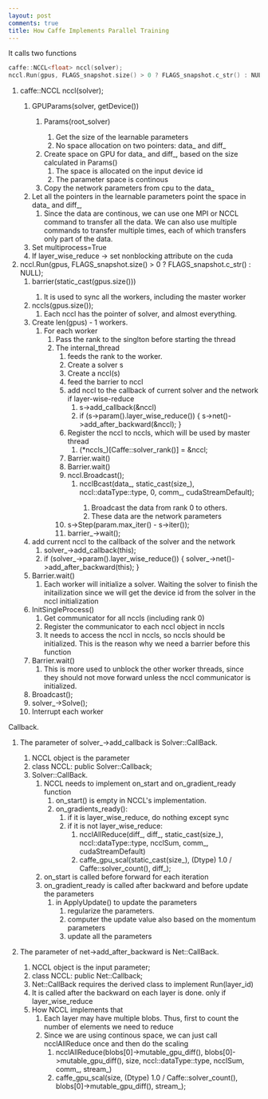 ```yaml
---
layout: post
comments: true
title: How Caffe Implements Parallel Training
---
```

It calls two functions

```cpp
caffe::NCCL<float> nccl(solver);
nccl.Run(gpus, FLAGS_snapshot.size() > 0 ? FLAGS_snapshot.c_str() : NULL);
```

1. caffe::NCCL<float> nccl(solver); 
	1. GPUParams<Dtype>(solver, getDevice())
		1. Params<Dtype>(root_solver)
			1. Get the size of the learnable parameters
			2. No space allocation on two pointers: data_ and diff_
		2. Create space on GPU for data_ and diff_, based on the size calculated in Params()
			1. The space is allocated on the input device id
			2. The parameter space is continous
		3. Copy the network parameters from cpu to the data_
	2. Let all the pointers in the learnable parameters point the space in data_ and diff_, 
        1. Since the data are continous, we can use one MPI or NCCL command to
           transfer all the data. We can also use multiple commands to transfer
           multiple times, each of which transfers only part of the data.
	3. Set multiprocess=True
	4. If layer_wise_reduce -> set nonblocking attribute on the cuda
2. nccl.Run(gpus, FLAGS_snapshot.size() > 0 ? FLAGS_snapshot.c_str() : NULL);
	1. barrier(static_cast<int>(gpus.size()))
        1. It is used to sync all the workers, including the master worker
	2. nccls(gpus.size());
        1. Each nccl has the pointer of solver, and almost everything.
	3. Create len(gpus) - 1 workers. 
		1. For each worker
			1. Pass the rank to the singlton before starting the thread
			2. The internal_thread
				1. feeds the rank to the worker. 
				2. Create a solver s
				3. Create a nccl(s)
				4. feed the barrier to nccl
                5. add nccl to the callback of current solver and the network
                   if layer-wise-reduce
                    1. s->add_callback(&nccl)
                    2. if (s->param().layer_wise_reduce()) { s->net()->add_after_backward(&nccl); }
				6. Register the nccl to nccls, which will be used by master
                   thread
                    1. (*nccls_)[Caffe::solver_rank()] = &nccl;
				7. Barrier.wait()
				8. Barrier.wait()
                9. nccl.Broadcast();
                    1. ncclBcast(data_, static_cast<int>(size_), nccl::dataType<Dtype>::type, 0, comm_, cudaStreamDefault);
                        1. Broadcast the data from rank 0 to others. 
                        2. These data are the network parameters
                10. s->Step(param.max_iter() - s->iter());
                11. barrier_->wait();
    4. add current nccl to the callback of the solver and the network
        1. solver_->add_callback(this);
        2. if (solver_->param().layer_wise_reduce()) {
            solver_->net()->add_after_backward(this);
            }
	5. Barrier.wait()
		1. Each worker will initialize a solver. Waiting the solver to finish the initailization since we will get the device id from the solver in the nccl initialization
	6. InitSingleProcess()
		1. Get communicator for all nccls (including rank 0)
		2. Register the communicator to each nccl object in nccls
		3. It needs to access the nccl in nccls, so nccls should be initialized. This is the reason why we need a barrier before this function
	7. Barrier.wait()
		1. This is more used to unblock the other worker threads, since they should not move forward unless the nccl communicator is initialized. 
    8. Broadcast();
    9. solver_->Solve();
    10. Interrupt each worker


Callback. 
1. The parameter of solver_->add_callback is Solver::CallBack.
    1. NCCL object is the parameter
    2. class NCCL: public Solver<Dtype>::Callback;
    3. Solver::CallBack. 
        1. NCCL needs to implement on_start and on_gradient_ready function
            1. on_start() is empty in NCCL's implementation.
            2. on_gradients_ready():
                1. if it is layer_wise_reduce, do nothing except sync
                2. if it is not layer_wise_reduce:
                    1. ncclAllReduce(diff_, diff_, static_cast<int>(size_), nccl::dataType<Dtype>::type, ncclSum, comm_, cudaStreamDefault)
                    2. caffe_gpu_scal(static_cast<int>(size_), (Dtype) 1.0 / Caffe::solver_count(), diff_);
        2. on_start is called before forward for each iteration
        3. on_gradient_ready is called after backward and before update the
           parameters
            1. in ApplyUpdate() to update the parameters
                1. regularize the parameters.
                2. computer the update value also based on the momentum
                   parameters
                3. update all the parameters
                
1. The parameter of net->add_after_backward is Net::CallBack. 
    1. NCCL object is the input parameter;
    2. class NCCL: public Net<Dtype>::Callback;
    3. Net::CallBack requires the derived class to implement Run(layer_id)
    4. It is called after the backward on each layer is done. only if
       layer_wise_reduce
    5. How NCCL implements that
        1. Each layer may have multiple blobs. Thus, first to count the number
           of elements we need to reduce
        2. Since we are using continous space, we can just call ncclAllReduce
           once and then do the scaling 
            1. ncclAllReduce(blobs[0]->mutable_gpu_diff(),
                                     blobs[0]->mutable_gpu_diff(),
                                     size,
                                     nccl::dataType<Dtype>::type,
                                     ncclSum, comm_, stream_)
            2. caffe_gpu_scal(size, (Dtype) 1.0 / Caffe::solver_count(),
                           blobs[0]->mutable_gpu_diff(), stream_);
		
